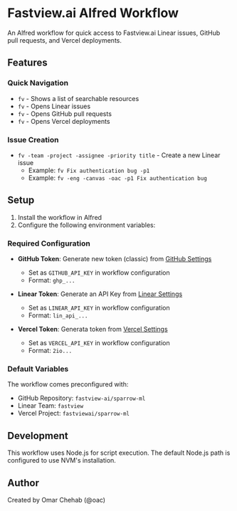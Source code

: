 # Fastview.ai Alfred Workflow

An Alfred workflow for quick access to Fastview.ai Linear issues, GitHub pull requests, and Vercel deployments.

## Features

### Quick Navigation
- `fv` - Shows a list of searchable resources
- `fv` - Opens Linear issues
- `fv` - Opens GitHub pull requests
- `fv` - Opens Vercel deployments

### Issue Creation
- `fv -team -project -assignee -priority title` - Create a new Linear issue
  - Example: `fv Fix authentication bug -p1`
  - Example: `fv -eng -canvas -oac -p1 Fix authentication bug`

## Setup

1. Install the workflow in Alfred
2. Configure the following environment variables:

### Required Configuration
- **GitHub Token**: Generate new token (classic) from [GitHub Settings](https://github.com/settings/tokens)
  - Set as `GITHUB_API_KEY` in workflow configuration
  - Format: `ghp_...`

- **Linear Token**: Generate an API Key from [Linear Settings](https://linear.app/fastview/settings/account/security/api-keys/new)
  - Set as `LINEAR_API_KEY` in workflow configuration
  - Format: `lin_api_...`

- **Vercel Token**: Generata token from [Vercel Settings](https://vercel.com/account/settings/tokens)
  - Set as `VERCEL_API_KEY` in workflow configuration
  - Format: `2io...`

### Default Variables
The workflow comes preconfigured with:
- GitHub Repository: `fastview-ai/sparrow-ml`
- Linear Team: `fastview`
- Vercel Project: `fastviewai/sparrow-ml`

## Development

This workflow uses Node.js for script execution. The default Node.js path is configured to use NVM's installation.

## Author

Created by Omar Chehab (@oac)
